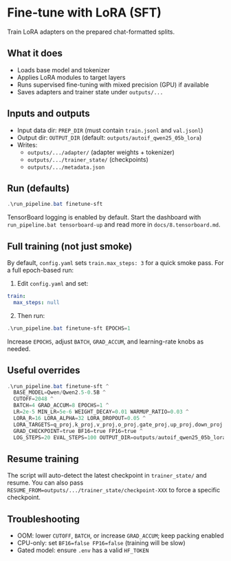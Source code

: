 # Fine-tune with LoRA (SFT)

Train LoRA adapters on the prepared chat-formatted splits.

## What it does
- Loads base model and tokenizer
- Applies LoRA modules to target layers
- Runs supervised fine-tuning with mixed precision (GPU) if available
- Saves adapters and trainer state under `outputs/...`

## Inputs and outputs
- Input data dir: `PREP_DIR` (must contain `train.jsonl` and `val.jsonl`)
- Output dir: `OUTPUT_DIR` (default: `outputs/autoif_qwen25_05b_lora`)
- Writes:
  - `outputs/.../adapter/` (adapter weights + tokenizer)
  - `outputs/.../trainer_state/` (checkpoints)
  - `outputs/.../metadata.json`

## Run (defaults)
```powershell
.\run_pipeline.bat finetune-sft
```

TensorBoard logging is enabled by default. Start the dashboard with `run_pipeline.bat tensorboard-up` and read more in `docs/8.tensorboard.md`.

## Full training (not just smoke)
By default, `config.yaml` sets `train.max_steps: 3` for a quick smoke pass. For a full epoch-based run:
1) Edit `config.yaml` and set:

```yaml
train:
  max_steps: null
```

2) Then run:
```powershell
.\run_pipeline.bat finetune-sft EPOCHS=1
```

Increase `EPOCHS`, adjust `BATCH`, `GRAD_ACCUM`, and learning-rate knobs as needed.

## Useful overrides
```powershell
.\run_pipeline.bat finetune-sft ^
  BASE_MODEL=Qwen/Qwen2.5-0.5B ^
  CUTOFF=2048 ^
  BATCH=4 GRAD_ACCUM=8 EPOCHS=1 ^
  LR=2e-5 MIN_LR=5e-6 WEIGHT_DECAY=0.01 WARMUP_RATIO=0.03 ^
  LORA_R=16 LORA_ALPHA=32 LORA_DROPOUT=0.05 ^
  LORA_TARGETS=q_proj,k_proj,v_proj,o_proj,gate_proj,up_proj,down_proj ^
  GRAD_CHECKPOINT=true BF16=true FP16=true ^
  LOG_STEPS=20 EVAL_STEPS=100 OUTPUT_DIR=outputs/autoif_qwen25_05b_lora
```

## Resume training
The script will auto-detect the latest checkpoint in `trainer_state/` and resume. You can also pass
`RESUME_FROM=outputs/.../trainer_state/checkpoint-XXX` to force a specific checkpoint.

## Troubleshooting
- OOM: lower `CUTOFF`, `BATCH`, or increase `GRAD_ACCUM`; keep packing enabled
- CPU-only: set `BF16=false FP16=false` (training will be slow)
- Gated model: ensure `.env` has a valid `HF_TOKEN`
